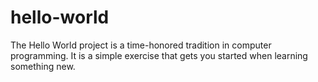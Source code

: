 hello-world
===========

The Hello World project is a time-honored tradition in computer programming. It is a simple exercise that gets you started when learning something new. 

